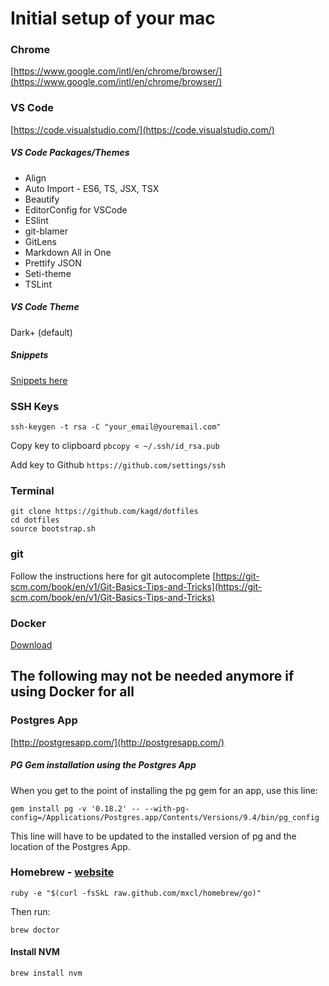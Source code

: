 # Initial setup of your mac

### Chrome

[https://www.google.com/intl/en/chrome/browser/](https://www.google.com/intl/en/chrome/browser/)

### VS Code

[https://code.visualstudio.com/](https://code.visualstudio.com/)

##### VS Code Packages/Themes
- Align
- Auto Import - ES6, TS, JSX, TSX
- Beautify
- EditorConfig for VSCode
- ESlint
- git-blamer
- GitLens
- Markdown All in One
- Prettify JSON
- Seti-theme
- TSLint

##### VS Code Theme

Dark+ (default)

##### Snippets
[Snippets here](https://github.com/kagd/dotfiles/blob/master/init/snippets)

### SSH Keys

`ssh-keygen -t rsa -C "your_email@youremail.com"`

Copy key to clipboard
`pbcopy < ~/.ssh/id_rsa.pub`

Add key to Github
`https://github.com/settings/ssh`

### Terminal

```
git clone https://github.com/kagd/dotfiles
cd dotfiles
source bootstrap.sh
```

### git
Follow the instructions here for git autocomplete
[https://git-scm.com/book/en/v1/Git-Basics-Tips-and-Tricks](https://git-scm.com/book/en/v1/Git-Basics-Tips-and-Tricks)

### Docker

[Download](https://store.docker.com/editions/community/docker-ce-desktop-mac)

## The following may not be needed anymore if using Docker for all

### Postgres App

[http://postgresapp.com/](http://postgresapp.com/)

##### PG Gem installation using the Postgres App
When you get to the point of installing the pg gem for an app, use this line:

`gem install pg -v '0.18.2' -- --with-pg-config=/Applications/Postgres.app/Contents/Versions/9.4/bin/pg_config`

This line will have to be updated to the installed version of pg and the location of the Postgres App.

### Homebrew - [website](http://mxcl.github.com/homebrew/)

`ruby -e "$(curl -fsSkL raw.github.com/mxcl/homebrew/go)"`

Then run:

`brew doctor`

#### Install NVM

`brew install nvm`

